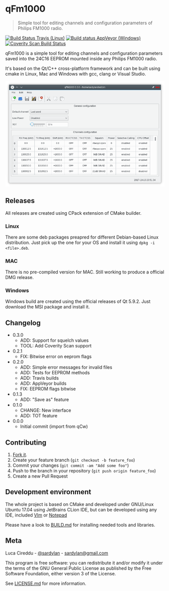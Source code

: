 # qFm1000
> Simple tool for editing channels and configuration parameters of Philips FM1000 radio.

[![Build Status Travis (Linux)](https://travis-ci.org/sardylan/qfm1000.svg?branch=master)](https://travis-ci.org/sardylan/qfm1000)
[![Build status AppVeyor (Windows)](https://ci.appveyor.com/api/projects/status/hysni857ux6k3wyg?svg=true)](https://ci.appveyor.com/project/sardylan/qfm1000)
[![Coverity Scan Build Status](https://scan.coverity.com/projects/13866/badge.svg)](https://scan.coverity.com/projects/sardylan-qfm1000)

qFm1000 is a simple tool for editing channels and configuration parameters saved into the 24C16 EEPROM mounted inside any Philips FM1000 radio.

It's based on the Qt/C++ cross-platform framework and can be built using cmake in Linux, Mac and Windows with gcc, clang or Visual Studio.

![qFm1000](doc/img/window_main_00.png)

## Releases

All releases are created using CPack extension of CMake builder.

### Linux

There are some deb packages preapred for different Debian-based Linux distribution. Just pick up the one for your OS and install it using `dpkg -i <file>.deb`. 

### MAC

There is no pre-compiled version for MAC. Still working to produce a official DMG release.

### Windows

Windows build are created using the official releases of Qt 5.9.2. Just download the MSI package and install it.

## Changelog

* 0.3.0
    * ADD: Support for squelch values
    * TOOL: Add Coverity Scan support
* 0.2.1
    * FIX: Bitwise error on eeprom flags
* 0.2.0
    * ADD: Simple error messages for invalid files
    * ADD: Tests for EEPROM methods
    * ADD: Travis builds
    * ADD: AppVeyor builds
    * FIX: EEPROM flags bitwise
* 0.1.3
    * ADD: "Save as" feature
* 0.1.0
    * CHANGE: New interface
    * ADD: TOT feature
* 0.0.0
    * Initial commit (import from qCw)

## Contributing

1. [Fork it](<https://github.com/sardylan/qfm1000/fork>).
2. Create your feature branch (`git checkout -b feature_foo`)
3. Commit your changes (`git commit -am "Add some foo"`)
4. Push to the branch in your repository (`git push origin feature_foo`)
5. Create a new Pull Request

## Development environment

The whole project is based on CMake and developed under GNU/Linux Ubuntu 17.04 using JetBrains CLion IDE, but can be
developed using any IDE, included [VIm](https://en.wikipedia.org/wiki/Vim_(text_editor)) or [Notepad](https://en.wikipedia.org/wiki/Microsoft_Notepad)

Please have a look to [BUILD.md](BUILD.md) for installing needed tools and libraries.

## Meta

Luca Cireddu - [@sardylan](https://twitter.com/sardylan) - sardylan@gmail.com

This program is free software: you can redistribute it and/or modify it under the terms of the GNU General Public
License as published by the Free Software Foundation, either version 3 of the License.

See [LICENSE.md](LICENSE.md) for more information.
